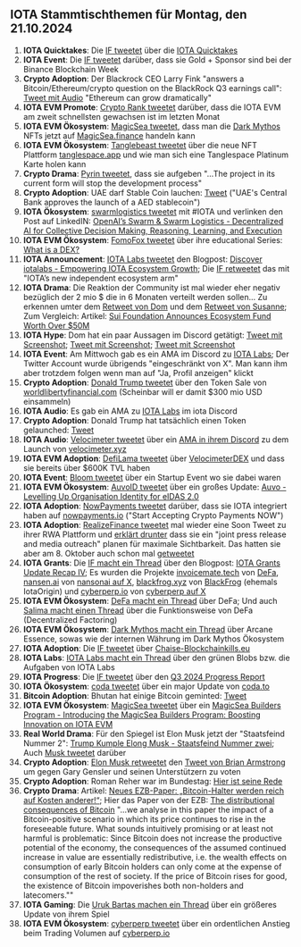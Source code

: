 ## IOTA Stammtischthemen für Montag, den 21.10.2024

1. **IOTA Quicktakes**: Die [IF tweetet](https://x.com/iota/status/1845766564726849828) über die [IOTA Quicktakes]()
2. **IOTA Event**: Die [IF tweetet](https://x.com/iota/status/1845787098411942395) darüber, dass sie Gold + Sponsor sind bei der Binance Blockchain Week
3. **Crypto Adoption**: Der Blackrock CEO Larry Fink "answers a Bitcoin/Ethereum/crypto question on the BlackRock Q3 earnings call": [Tweet mit Audio](https://x.com/AltcoinDailyio/status/1846044032658468984) "Ethereum can grow dramatically"
4. **IOTA EVM Promote**: [Crypto Rank tweetet](https://x.com/CryptoRank_io/status/1846001005743210740) darüber, dass die IOTA EVM am zweit schnellsten gewachsen ist im letzten Monat
5. **IOTA EVM Ökosystem**: [MagicSea tweetet](https://x.com/MagicSeaDEX/status/1846053391723909532), dass man die [Dark Mythos]() NFTs jetzt auf [MagicSea.finance](https://magicsea.finance/home) handeln kann
6. **IOTA EVM Ökosystem**: [Tanglebeast tweetet](https://x.com/tanglebeasts/status/1845850851279053298) über die neue NFT Plattform [tanglespace.app](https://www.tanglespace.app/collections) und wie man sich eine Tanglespace Platinum Karte holen kann
7. **Crypto Drama**: [Pyrin tweetet](https://x.com/PyrinNetwork/status/1846114810930266495), dass sie aufgeben "...The project in its current form will stop the development process"
8. **Crypto Adoption**: UAE darf Stable Coin lauchen: [Tweet](https://x.com/WatcherGuru/status/1846149651407237583) ("UAE's Central Bank approves the launch of a AED stablecoin")
9. **IOTA Ökosystem**: [swarmlogistics tweetet](https://x.com/SwarmLogistics/status/1846157131466097143) mit #IOTA und verlinken den Post auf LinkedIN: [OpenAI’s Swarm & Swarm Logistics - Decentralized AI for Collective Decision Making, Reasoning, Learning, and Execution](https://www.linkedin.com/pulse/openais-swarm-logistics-decentralized-ai-collective-damir-dulovic-pezge/)
10. **IOTA EVM Ökosystem**: [FomoFox tweetet](https://x.com/FOMO_Fox/status/1846159230094463311) über ihre educational Series: [What is a DEX?](https://fomofox.info/education/dex-and-cex-understanding-the-cryptocurrency-exchanges/)
11. **IOTA Announcement**: [IOTA Labs tweetet](https://x.com/iotalabs_/status/1846176018819682672) den Blogpost: [Discover iotalabs - Empowering IOTA Ecosystem Growth](https://blog.iotalabs.io/discover-iotalabs/); Die [IF retweetet](https://x.com/iota/status/1846178742290239683) das mit "IOTA’s new independent ecosystem arm"
12. **IOTA Drama**: Die Reaktion der Community ist mal wieder eher negativ bezüglich der 2 mio $ die in 6 Monaten verteilt werden sollen... Zu erkennen umter dem [Retweet von Dom](https://x.com/DomSchiener/status/1846184391082402083) und dem [Retweet von Susanne](https://x.com/SusanneKrone/status/1846178044538405225); Zum Vergleich: Artikel: [Sui Foundation Announces Ecosystem Fund Worth Over $50M](https://decrypt.co/200295/sui-foundation-announces-ecosystem-fund-worth-over-50m)
13. **IOTA Hype**: Dom hat ein paar Aussagen im Discord getätigt: [Tweet mit Screenshot](https://x.com/Vrom14286662/status/1846231974953746652); [Tweet mit Screenshot](https://x.com/RemSchu/status/1846303938296906032); [Tweet mit Screenshot](https://x.com/RemSchu/status/1846303938296906032)
14. **IOTA Event**: Am Mittwoch gab es ein AMA im Discord zu [IOTA Labs](https://x.com/iotalabs_); Der Twitter Account wurde übrigends "eingeschränkt von X". Man kann ihm aber trotzdem folgen wenn man auf "Ja, Profil anzeigen" klickt
15. **Crypto Adoption**: [Donald Trump tweetet](https://x.com/realDonaldTrump/status/1846326266011762820) über den Token Sale von [worldlibertyfinancial.com](https://www.worldlibertyfinancial.com/) (Scheinbar will er damit $300 mio USD einsammeln)
16. **IOTA Audio**: Es gab ein AMA zu [IOTA Labs](https://x.com/iotalabs_) im iota Discord
17. **Crypto Adoption**: Donald Trump hat tatsächlich einen Token gelaunched: [Tweet](https://x.com/realDonaldTrump/status/1846326266011762820)
18. **IOTA Audio**: [Velocimeter tweetet](https://x.com/VelocimeterDEX/status/1846602025154629664) über ein [AMA in ihrem Discord](https://t.co/3GYEgksyuV) zu dem Launch von [velocimeter.xyz](http://velocimeter.xyz/)
19. **IOTA EVM Adoption**: [DefiLama tweetet](https://x.com/DefiLlama/status/1846712497379643903) über [VelocimeterDEX](https://x.com/VelocimeterDEX) und dass sie bereits über $600K TVL haben
20. **IOTA Event**: [Bloom tweetet](https://x.com/bloomwalletio/status/1846635747937583333) über ein Startup Event wo sie dabei waren
21. **IOTA EVM Ökosystem**: [AuvoID tweetet](https://x.com/AuvoDigital/status/1846894579880022338) über ein großes Update: [Auvo - Levelling Up Organisation Identity for eIDAS 2.0](https://auvo.io/auvo-levelling-up-organisation-identity-for-eidas-2-0/)
22. **IOTA Adoption**: [NowPayments tweetet](https://x.com/NOWPayments_io/status/1846941268498063611) darüber, dass sie IOTA integriert haben auf [nowpayments.io](https://nowpayments.io/) ("Start Accepting Crypto Payments NOW")
23. **IOTA Adoption**: [RealizeFinance tweetet](https://x.com/realizefinance/status/1846904587682296083) mal wieder eine Soon Tweet zu ihrer RWA Plattform und [erklärt drunter](https://x.com/realizefinance/status/1847186417929035900) dass sie ein "joint press release and media outreach" planen für maximale Sichtbarkeit. Das hatten sie aber am 8. Oktober auch schon mal [getweetet](https://x.com/realizefinance/status/1843712051069464583)
24. **IOTA Grants**: Die [IF macht ein Thread](https://x.com/iota/status/1846898971354050674) über den Blogpost: [IOTA Grants Update Recap IV](https://blog.iota.org/iota-grants-update-recap-4/); Es wurden die Projekte [invoicemate.tech](https://www.invoicemate.tech/?ref=blog.iota.org) von [DeFa](https://x.com/defaprimitive?ref=blog.iota.org), [nansen.ai](https://www.nansen.ai/?ref=blog.iota.org) von [nansonai auf X](https://x.com/nansen_ai?ref=blog.iota.org), [blackfrog.xyz](https://blackfrog.xyz/?ref=blog.iota.org) von [BlackFrog](https://x.com/BlackFrog_xyz?ref=blog.iota.org) (ehemals IotaOrigin) und [cyberperp.io](https://cyberperp.io/?ref=blog.iota.org) von [cyberperp auf X](https://x.com/cyberperp?ref=blog.iota.org)
25. **IOTA EVM Ökosystem**: [DeFa macht ein Thread](https://x.com/defaprimitive/status/1835905164458275063) über DeFa; Und auch [Salima macht einen Thread](https://x.com/Salimasbegum/status/1847244556128972919) über die Funktionsweise von DeFa (Decentralized Factoring)
26. **IOTA EVM Ökosystem**: [Dark Mythos macht ein Thread](https://x.com/DarkMythosIOTA/status/1847190575339954679) über Arcane Essence, sowas wie der internen Währung im Dark Mythos Ökosystem
27. **IOTA Adoption**: Die [IF tweetet](https://x.com/iota/status/1847216055560573403) über [Chaise-Blockchainkills.eu](https://chaise-blockchainskills.eu/contribute-to-the-delivery-of-blockchain-skills-across-the-eu/)
28. **IOTA Labs**: [IOTA Labs macht ein Thread](https://x.com/iotalabs_/status/1847266746165588114) über den grünen Blobs bzw. die Aufgaben von IOTA Labs
29. **IOTA Progress**: Die [IF tweetet](https://x.com/iota/status/1847261355750908329) über den [Q3 2024 Progress Report](https://blog.iota.org/q3-2024-progress-report/)
30. **IOTA Ökosystem**: [coda tweetet](https://x.com/coda_digital/status/1847672059440033874) über ein major Update von [coda.to](https://www.coda.to/de)
31. **Bitcoin Adoption**: Bhutan hat einige Bitcoin geminted: [Tweet](https://x.com/AltcoinDailyio/status/1848212402900521192)
32. **IOTA EVM Ökosystem**: [MagicSea tweetet](https://x.com/MagicSeaDEX/status/1848254059075010947) über ein [MagicSea Builders Program - Introducing the MagicSea Builders Program: Boosting Innovation on IOTA EVM](https://x.com/MagicSeaDEX/status/1848254059075010947)
33. **Real World Drama**: Für den Spiegel ist Elon Musk jetzt der "Staatsfeind Nummer 2": [Trump Kumple Elong Musk - Staatsfeind Nummer zwei](https://www.spiegel.de/wirtschaft/unternehmen/elon-musk-staatsfeind-nummer-zwei-a-19071f99-5099-4e2a-aa87-c7a17ab9c046?sara_ref=re-so-app-sh); Auch [Musk tweetet](https://x.com/elonmusk/status/1848130548746846276) darüber
34. **Crypto Adoption**: [Elon Musk retweetet](https://x.com/elonmusk/status/1848243085467173305) den [Tweet von Brian Armstrong](https://x.com/brian_armstrong/status/1848204362533032155) um gegen Gary Gensler und seinen Unterstützern zu voten
35. **Crypto Adoption**: Roman Reher war im Bundestag: [Hier ist seine Rede](https://www.youtube.com/watch?v=YOBecnQV3LA&ab_channel=BitcoinimBundestag)
36. **Crypto Drama**: Artikel: [Neues EZB-Paper: „Bitcoin-Halter werden reich auf Kosten anderer!“](https://www.blocktrainer.de/blog/neues-ezb-paper-bitcoin-halter-werden-reich-auf-kosten-anderer); Hier das Paper von der EZB: [The distributional consequences of Bitcoin](https://papers.ssrn.com/sol3/papers.cfm?abstract_id=4985877) "...we analyse in this paper the impact of a Bitcoin-positive scenario in which its price continues to rise in the foreseeable future. What sounds intuitively promising or at least not harmful is problematic: Since Bitcoin does not increase the productive potential of the economy, the consequences of the assumed continued increase in value are essentially redistributive, i.e. the wealth effects on consumption of early Bitcoin holders can only come at the expense of consumption of the rest of society. If the price of Bitcoin rises for good, the existence of Bitcoin impoverishes both non-holders and latecomers.""
37. **IOTA Gaming**: Die [Uruk Bartas machen ein Thread](https://x.com/UrukBartas/status/1848260993459048473) über ein größeres Update von ihrem Spiel
38. **IOTA EVM Ökosystem**: [cyberperp tweetet](https://x.com/cyberperp/status/1848268048886571446) über ein ordentlichen Anstieg beim Trading Volumen auf [cyberperp.io](https://cyberperp.io/)
